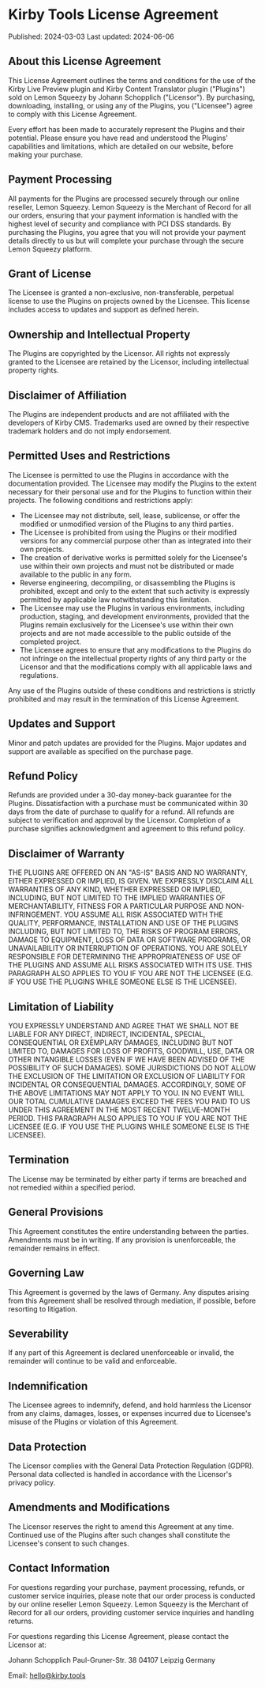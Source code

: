 # Kirby Tools License Agreement

Published: 2024-03-03
Last updated: 2024-06-06

## About this License Agreement

This License Agreement outlines the terms and conditions for the use of the Kirby Live Preview plugin and Kirby Content Translator plugin ("Plugins") sold on Lemon Squeezy by Johann Schopplich ("Licensor"). By purchasing, downloading, installing, or using any of the Plugins, you ("Licensee") agree to comply with this License Agreement.

Every effort has been made to accurately represent the Plugins and their potential. Please ensure you have read and understood the Plugins' capabilities and limitations, which are detailed on our website, before making your purchase.

## Payment Processing

All payments for the Plugins are processed securely through our online reseller, Lemon Squeezy. Lemon Squeezy is the Merchant of Record for all our orders, ensuring that your payment information is handled with the highest level of security and compliance with PCI DSS standards. By purchasing the Plugins, you agree that you will not provide your payment details directly to us but will complete your purchase through the secure Lemon Squeezy platform.

## Grant of License

The Licensee is granted a non-exclusive, non-transferable, perpetual license to use the Plugins on projects owned by the Licensee. This license includes access to updates and support as defined herein.

## Ownership and Intellectual Property

The Plugins are copyrighted by the Licensor. All rights not expressly granted to the Licensee are retained by the Licensor, including intellectual property rights.

## Disclaimer of Affiliation

The Plugins are independent products and are not affiliated with the developers of Kirby CMS. Trademarks used are owned by their respective trademark holders and do not imply endorsement.

## Permitted Uses and Restrictions

The Licensee is permitted to use the Plugins in accordance with the documentation provided. The Licensee may modify the Plugins to the extent necessary for their personal use and for the Plugins to function within their projects. The following conditions and restrictions apply:

- The Licensee may not distribute, sell, lease, sublicense, or offer the modified or unmodified version of the Plugins to any third parties.
- The Licensee is prohibited from using the Plugins or their modified versions for any commercial purpose other than as integrated into their own projects.
- The creation of derivative works is permitted solely for the Licensee's use within their own projects and must not be distributed or made available to the public in any form.
- Reverse engineering, decompiling, or disassembling the Plugins is prohibited, except and only to the extent that such activity is expressly permitted by applicable law notwithstanding this limitation.
- The Licensee may use the Plugins in various environments, including production, staging, and development environments, provided that the Plugins remain exclusively for the Licensee's use within their own projects and are not made accessible to the public outside of the completed project.
- The Licensee agrees to ensure that any modifications to the Plugins do not infringe on the intellectual property rights of any third party or the Licensor and that the modifications comply with all applicable laws and regulations.

Any use of the Plugins outside of these conditions and restrictions is strictly prohibited and may result in the termination of this License Agreement.

## Updates and Support

Minor and patch updates are provided for the Plugins. Major updates and support are available as specified on the purchase page.

## Refund Policy

Refunds are provided under a 30-day money-back guarantee for the Plugins. Dissatisfaction with a purchase must be communicated within 30 days from the date of purchase to qualify for a refund. All refunds are subject to verification and approval by the Licensor. Completion of a purchase signifies acknowledgment and agreement to this refund policy.

## Disclaimer of Warranty

THE PLUGINS ARE OFFERED ON AN "AS-IS" BASIS AND NO WARRANTY, EITHER EXPRESSED OR IMPLIED, IS GIVEN. WE EXPRESSLY DISCLAIM ALL WARRANTIES OF ANY KIND, WHETHER EXPRESSED OR IMPLIED, INCLUDING, BUT NOT LIMITED TO THE IMPLIED WARRANTIES OF MERCHANTABILITY, FITNESS FOR A PARTICULAR PURPOSE AND NON-INFRINGEMENT. YOU ASSUME ALL RISK ASSOCIATED WITH THE QUALITY, PERFORMANCE, INSTALLATION AND USE OF THE PLUGINS INCLUDING, BUT NOT LIMITED TO, THE RISKS OF PROGRAM ERRORS, DAMAGE TO EQUIPMENT, LOSS OF DATA OR SOFTWARE PROGRAMS, OR UNAVAILABILITY OR INTERRUPTION OF OPERATIONS. YOU ARE SOLELY RESPONSIBLE FOR DETERMINING THE APPROPRIATENESS OF USE OF THE PLUGINS AND ASSUME ALL RISKS ASSOCIATED WITH ITS USE. THIS PARAGRAPH ALSO APPLIES TO YOU IF YOU ARE NOT THE LICENSEE (E.G. IF YOU USE THE PLUGINS WHILE SOMEONE ELSE IS THE LICENSEE).

## Limitation of Liability

YOU EXPRESSLY UNDERSTAND AND AGREE THAT WE SHALL NOT BE LIABLE FOR ANY DIRECT, INDIRECT, INCIDENTAL, SPECIAL, CONSEQUENTIAL OR EXEMPLARY DAMAGES, INCLUDING BUT NOT LIMITED TO, DAMAGES FOR LOSS OF PROFITS, GOODWILL, USE, DATA OR OTHER INTANGIBLE LOSSES (EVEN IF WE HAVE BEEN ADVISED OF THE POSSIBILITY OF SUCH DAMAGES). SOME JURISDICTIONS DO NOT ALLOW THE EXCLUSION OF THE LIMITATION OR EXCLUSION OF LIABILITY FOR INCIDENTAL OR CONSEQUENTIAL DAMAGES. ACCORDINGLY, SOME OF THE ABOVE LIMITATIONS MAY NOT APPLY TO YOU. IN NO EVENT WILL OUR TOTAL CUMULATIVE DAMAGES EXCEED THE FEES YOU PAID TO US UNDER THIS AGREEMENT IN THE MOST RECENT TWELVE-MONTH PERIOD. THIS PARAGRAPH ALSO APPLIES TO YOU IF YOU ARE NOT THE LICENSEE (E.G. IF YOU USE THE PLUGINS WHILE SOMEONE ELSE IS THE LICENSEE).

## Termination

The License may be terminated by either party if terms are breached and not remedied within a specified period.

## General Provisions

This Agreement constitutes the entire understanding between the parties. Amendments must be in writing. If any provision is unenforceable, the remainder remains in effect.

## Governing Law

This Agreement is governed by the laws of Germany. Any disputes arising from this Agreement shall be resolved through mediation, if possible, before resorting to litigation.

## Severability

If any part of this Agreement is declared unenforceable or invalid, the remainder will continue to be valid and enforceable.

## Indemnification

The Licensee agrees to indemnify, defend, and hold harmless the Licensor from any claims, damages, losses, or expenses incurred due to Licensee's misuse of the Plugins or violation of this Agreement.

## Data Protection

The Licensor complies with the General Data Protection Regulation (GDPR). Personal data collected is handled in accordance with the Licensor's privacy policy.

## Amendments and Modifications

The Licensor reserves the right to amend this Agreement at any time. Continued use of the Plugins after such changes shall constitute the Licensee's consent to such changes.

## Contact Information

For questions regarding your purchase, payment processing, refunds, or customer service inquiries, please note that our order process is conducted by our online reseller Lemon Squeezy. Lemon Squeezy is the Merchant of Record for all our orders, providing customer service inquiries and handling returns.

For questions regarding this License Agreement, please contact the Licensor at:

Johann Schopplich
Paul-Gruner-Str. 38
04107 Leipzig
Germany

Email: [hello@kirby.tools](mailto:hello@kirby.tools)
